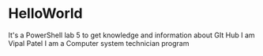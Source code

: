 # HelloWorld
It's a PowerShell lab 5 to get knowledge and information about GIt Hub
I am Vipal Patel
I am a Computer system technician  program
